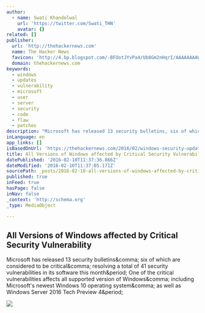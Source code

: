 ```yaml
---
author:
  - name: Swati Khandelwal
    url: 'https://twitter.com/Swati_THN'
    avatar: {}
related: []
publisher:
  url: 'http://thehackernews.com'
  name: The Hacker News
  favicon: 'http://4.bp.blogspot.com/-BFOotJYvPa4/Ub8Gm2nHqrI/AAAAAAAAWI0/jNuP9n13KH8/s196/THN.png'
  domain: thehackernews.com
keywords:
  - windows
  - updates
  - vulnerability
  - microsoft
  - user
  - server
  - security
  - code
  - flaw
  - patches
description: "Microsoft has released 13 security bulletins, six of which are considered to be critical, resolving a total of 41 security vulnerabilities in its software this month. One of the critical vulnerabilities affects all supported version of Windows, including Microsoft's newest Windows 10 operating system, as well as Windows Server 2016 Tech Preview 4."
inLanguage: en
app_links: []
isBasedOnUrl: 'https://thehackernews.com/2016/02/windows-security-update.html'
title: All Versions of Windows affected by Critical Security Vulnerability
datePublished: '2016-02-10T11:37:36.866Z'
dateModified: '2016-02-10T11:37:05.171Z'
sourcePath: _posts/2016-02-10-all-versions-of-windows-affected-by-critical-security-vulner.md
published: true
inFeed: true
hasPage: false
inNav: false
_context: 'http://schema.org'
_type: MediaObject

---
```

<article style=""><h1>All Versions of Windows affected by Critical Security Vulnerability</h1><p>Microsoft has released 13 security bulletins&amp;comma; six of which are considered to be critical&amp;comma; resolving a total of 41 security vulnerabilities in its software this month&amp;period; One of the critical vulnerabilities affects all supported version of Windows&amp;comma; including Microsoft's newest Windows 10 operating system&amp;comma; as well as Windows Server 2016 Tech Preview 4&amp;period;</p><img src="https://4.bp.blogspot.com/-_FW4U_IvOjo/VrrmUaUUUSI/AAAAAAAAmm4/0k4d13Em3bI/s1600/windows-10-update.png" /></article>